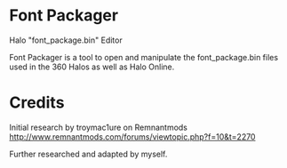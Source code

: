 # Font Packager
Halo "font_package.bin" Editor

Font Packager is a tool to open and manipulate the font_package.bin files used in the 360 Halos as well as Halo Online.


# Credits
Initial research by troymac1ure on Remnantmods http://www.remnantmods.com/forums/viewtopic.php?f=10&t=2270

Further researched and adapted by myself.
